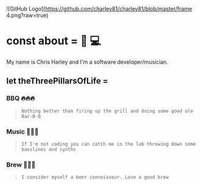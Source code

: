 ![GitHub Logo](https://github.com/charley81/charley81/blob/master/frame 4.png?raw=true)

# const about = 🎹 💻 
My name is Chris Harley and I'm a software developer/musician.  

## let theThreePillarsOfLife =
### **BBQ** 🔥🔥🔥
  > `Nothing better than firing up the grill and doing some good ole Bar-B-Q`

### **Music** 🎹🎸🎤
> `If I'm not coding you can catch me in the lab throwing down some basslines and synths`

### **Brew** 🍺🍻🍺
> `I consider myself a beer connoisseur. Love a good brew`

